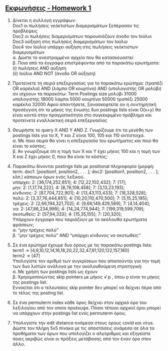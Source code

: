 ## [Εκφωνήσεις - Homework 1](/Semester2/Information%20Retrieval%20and%20Search%20Engines/HW_1)

1. Δίνεται η συλλογή εγγράφων:  
Doc1 οι πωλήσεις νεόκτιστων διαμερισμάτων ξεπέρασαν τις προβλέψεις  
Doc2 οι πωλήσεις διαμερισμάτων παρουσιάζουν άνοδο τον Ιούλιο  
Doc3 αύξηση στις πωλήσεις διαμερισμάτων τον Ιούλιο  
Doc4 τον Ιούλιο υπάρχει αύξηση στις πωλήσεις νεόκτιστων διαμερισμάτων  
   α. Δώστε το ανεστραμμένο αρχείο που θα κατασκευαστεί  
   β. Ποια από τα έγγραφα επιστρέφονται από τα παρακάτω ερωτήματα:  
     (i) πωλήσεις AND αύξηση  
     (ii) Ιούλιο AND NOT (άνοδο OR αύξηση)  

2. Προτείνετε τη σειρά επεξεργασίας για το παρακάτω ερώτημα:
(τραπέζι OR καρέκλα) AND (λάμπα OR κουρτίνα) AND (υπολογιστής OR μολύβι)
αν ισχύουν τα παρακάτω:
Term Postings size
μολύβι 31000
υπολογιστής 18000
λάμπα 5000
κουρτίνα 50000
τραπέζι 25000
καρέκλα 32000
Αφού απαντήσετε, ξανασκεφτείτε αν η συντηρητική προσέγγιση ότι το μήκος της ένωσης δυο postings lists είναι O(x+y) θα είναι κοντά στην πραγματικότητα στο συγκεκριμένο πρόβλημα και προτείνετε εναλλακτική σειρά επεξεργασίας  

3. Θεωρήστε το query X AND Y AND Z. Γνωρίζουμε ότι τα μεγέθη των postings lists για τα X, Y και Z είναι 100, 105 και 110 αντίστοιχα.    
   α. Με ποια σειρά θα γίνει η επεξεργασία του ερωτήματος και ποιο θα είναι το κόστος;  
   β. Αν γνωρίζουμε ότι η τομή των X και Y έχει μήκος 100 και η τομή των X και Z έχει μήκος 0, ποιο θα είναι το κόστος;  

4. Παρακάτω δίνονται postings lists με positional πληροφορία (μορφή: term: doc1: [position1,
position2, . . . ]; doc2: [position1, position2, . . . ]; κλπ.) κάποιων όρων ενός λεξικού.  
υπάρχει: 2: [36,174,252,651]; 4: [12,22,102,432]; 7: [17];  
μην: 2: [1,17,74,222]; 4: [8,78,108,458]; 7: [3,13,23,193];  
κίνδυνος: 2: [87,704,722,901]; 4: [13,43,113,433]; 7: [18,328,528];  
πολύ: 2: [3,37,76,444,851]; 4: [10,20,110,470,500]; 7: [5,15,25,195];  
τρέχεις: 2: [2,66,194,321,702]; 4: [9,69,149,429,569]; 7: [4,14,404];  
να: 2: [47,86,234,999]; 4: [14,24,774,944]; 7: [199,319,599,709];  
σκοτωθείς: 2: [57,94,333]; 4: [15,35,155]; 7: [20,320];  
Υπάρχουν έγγραφα που ταιριάζουν με τα ακόλουθα ερωτήματα φράσεων;  
α. “μην τρέχεις πολύ”  
β. “μην τρέχεις πολύ” AND “υπάρχει κίνδυνος να σκοτωθείς”  

5. Σε ένα ερώτημα έχουμε δυο όρους με τις παρακάτω postings lists:
term1 → [4,6,10,12,14,16,18,20,22,32,47,81,120,122,157,180]  
term2 → [47]  
Υπολογίστε τον αριθμό των συγκρίσεων που απαιτούνται για την τομή των δυο λιστών ανάλογα με την ακολουθούμενη στρατηγική:  
α. Με χρήση των postings lists ως έχουν  
β. Χρησιμοποιώντας skip pointers με μήκος √ p , όπου p είναι το μήκος της postings list.  
Εννοείται ότι ο τελευταίος skip pointer δεν μπορεί να δείχνει πέρα από το τέλος της posting list.  

6. Σε ένα permuterm index κάθε όρος δείχνει στον αρχικό όρο του λεξιλογίου από τον οποίο προέκυψε. Πόσοι τέτοιοι αρχικοί όροι μπορεί να υπάρχουν στην postings list ενός permuterm όρου;  

7. Υπολογίστε την edit distance ανάμεσα στους όρους covid και virus. Δώστε τον πλήρη 5x5 πίνακα με τις αποστάσεις ανάμεσα σε όλα τα προθήματα των όρων που υπολογίζει ο αλγόριθμος και εξηγείστε ποιες ακριβώς είναι οι πράξεις μετάβασης από τον έναν όρο στον άλλο.  